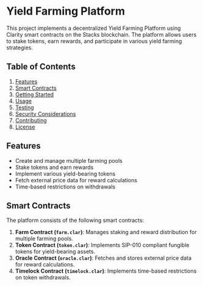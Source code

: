 # Yield Farming Platform

This project implements a decentralized Yield Farming Platform using Clarity smart contracts on the Stacks blockchain. The platform allows users to stake tokens, earn rewards, and participate in various yield farming strategies.

## Table of Contents

1. [Features](#features)
2. [Smart Contracts](#smart-contracts)
3. [Getting Started](#getting-started)
4. [Usage](#usage)
5. [Testing](#testing)
6. [Security Considerations](#security-considerations)
7. [Contributing](#contributing)
8. [License](#license)

## Features

- Create and manage multiple farming pools
- Stake tokens and earn rewards
- Implement various yield-bearing tokens
- Fetch external price data for reward calculations
- Time-based restrictions on withdrawals

## Smart Contracts

The platform consists of the following smart contracts:

1. **Farm Contract (`farm.clar`)**: Manages staking and reward distribution for multiple farming pools.
2. **Token Contract (`token.clar`)**: Implements SIP-010 compliant fungible tokens for yield-bearing assets.
3. **Oracle Contract (`oracle.clar`)**: Fetches and stores external price data for reward calculations.
4. **Timelock Contract (`timelock.clar`)**: Implements time-based restrictions on token withdrawals.


